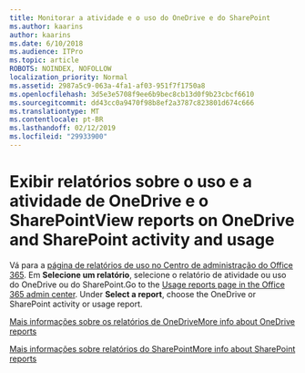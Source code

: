 ```yaml
---
title: Monitorar a atividade e o uso do OneDrive e do SharePoint
ms.author: kaarins
author: kaarins
ms.date: 6/10/2018
ms.audience: ITPro
ms.topic: article
ROBOTS: NOINDEX, NOFOLLOW
localization_priority: Normal
ms.assetid: 2987a5c9-063a-4fa1-af03-951f7f1750a8
ms.openlocfilehash: 3d5e3e5708f9ee6b9bec8cb13d0f9b23cbcf6610
ms.sourcegitcommit: dd43cc0a9470f98b8ef2a3787c823801d674c666
ms.translationtype: MT
ms.contentlocale: pt-BR
ms.lasthandoff: 02/12/2019
ms.locfileid: "29933900"
---
```

# <a name="view-reports-on-onedrive-and-sharepoint-activity-and-usage"></a><span data-ttu-id="7f7cb-102">Exibir relatórios sobre o uso e a atividade de OneDrive e o SharePoint</span><span class="sxs-lookup"><span data-stu-id="7f7cb-102">View reports on OneDrive and SharePoint activity and usage</span></span>

<span data-ttu-id="7f7cb-p101">Vá para a [página de relatórios de uso no Centro de administração do Office 365](https://admin.microsoft.com/AdminPortal/Home). Em **Selecione um relatório**, selecione o relatório de atividade ou uso do OneDrive ou do SharePoint.</span><span class="sxs-lookup"><span data-stu-id="7f7cb-p101">Go to the [Usage reports page in the Office 365 admin center](https://admin.microsoft.com/AdminPortal/Home). Under **Select a report**, choose the OneDrive or SharePoint activity or usage report.</span></span> 
  
[<span data-ttu-id="7f7cb-105">Mais informações sobre os relatórios de OneDrive</span><span class="sxs-lookup"><span data-stu-id="7f7cb-105">More info about OneDrive reports</span></span>](https://go.microsoft.com/fwlink/?linkid=875239)
  
[<span data-ttu-id="7f7cb-106">Mais informações sobre relatórios do SharePoint</span><span class="sxs-lookup"><span data-stu-id="7f7cb-106">More info about SharePoint reports</span></span>](https://go.microsoft.com/fwlink/?linkid=875240)
  

